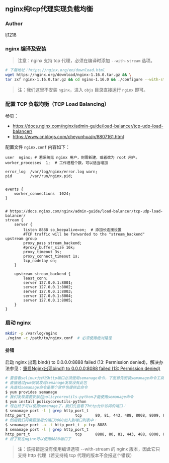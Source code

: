 ## nginx纯tcp代理实现负载均衡

### Author

[lj1218](mailto:lj_ebox@163.com)

### nginx 编译及安装

> 注意：nginx 支持 tcp 代理，必须在编译时添加 `--with-stream` 选项。

```bash
# 下载地址：https://nginx.org/en/download.html
wget https://nginx.org/download/nginx-1.16.0.tar.gz && \
tar zxf nginx-1.16.0.tar.gz && cd nginx-1.16.0 && ./configure --with-stream && make && cd objs
```

> 注：我们这里不安装 `nginx`，进入 `objs` 目录直接运行 `nginx` 即可。

### 配置 TCP 负载均衡（TCP Load Balancing）

参见：

- https://docs.nginx.com/nginx/admin-guide/load-balancer/tcp-udp-load-balancer/
- https://www.cnblogs.com/cheyunhua/p/8807161.html

配置文件 `nginx.conf` 内容如下：

```
user  nginx; # 若系统无 nginx 用户，则需新建，或者改为 root 用户。
worker_processes  1;  # 工作进程个数，可以适当增加

error_log  /var/log/nginx/error.log warn;
pid        /var/run/nginx.pid;


events {
    worker_connections  1024;
}


# https://docs.nginx.com/nginx/admin-guide/load-balancer/tcp-udp-load-balancer/
stream {
    server {
        listen 8888 so_keepalive=on;  # 添加长连接设置
        #TCP traffic will be forwarded to the "stream_backend" upstream group
        proxy_pass stream_backend;
        #proxy_buffer_size 16k;
        proxy_timeout 3s;
        proxy_connect_timeout 1s;
        tcp_nodelay on;
    }

    upstream stream_backend {
        least_conn;
        server 127.0.0.1:8001;
        server 127.0.0.1:8002;
        server 127.0.0.1:8003;
        server 127.0.0.1:8004;
        server 127.0.0.1:8005;
    }
}
```

### 启动 nginx

```bash
mkdir -p /var/log/nginx
./nginx -c /path/to/nginx.conf  # 必须使用绝对路径
```

#### 排错

启动 nginx 出现 bind() to 0.0.0.0:8888 failed (13: Permission denied)，解决办法参见：[重启Nginx出现bind() to 0.0.0.0:8088 failed (13: Permission denied)](https://www.linuxidc.com/Linux/2019-02/157121.htm)

```bash
# 要查看selinux允许的http端口必须使用semanage命令，下面首先安装semanage命令工具
# 直接通过yum安装发现semanage发现没有此包
# 先查找semanage命令是哪个软件包提供此命令
$ yum provides semanage
# 我们发现需要安装包policycoreutils-python才能使用semanage命令
$ yum install policycoreutils-python
# 现在终于可以使用semanage了，我们先查看下http允许访问的端口：
$ semanage port -l | grep http_port_t
http_port_t                    tcp      80, 81, 443, 488, 8008, 8009, 8443, 9000
# 然后我们将需要使用的端口8088加入到端口列表中：
$ semanage port -a -t http_port_t -p tcp 8888
$ semanage port -l | grep http_port_t
http_port_t                    tcp      8888, 80, 81, 443, 488, 8008, 8009, 8443, 9000
# 好了现在nginx可以使用8888端口了
```

> 注：该报错是没有使用编译选项 --with-stream 的 nginx 版本，因此它只支持 http 代理（若支持纯 tcp 代理的版本不会报这个错误）
